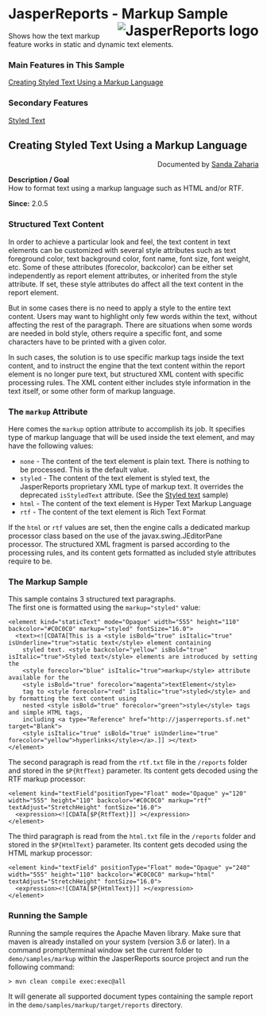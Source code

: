 
# <a name='top'>JasperReports</a> - Markup Sample <img src="https://jasperreports.sourceforge.net/resources/jasperreports.svg" alt="JasperReports logo" align="right"/>

Shows how the text markup feature works in static and dynamic text elements.

### Main Features in This Sample

[Creating Styled Text Using a Markup Language](#markup)

### Secondary Features

[Styled Text](../styledtext/README.md#styledtext)

## <a name='markup'>Creating</a> Styled Text Using a Markup Language
<div align="right">Documented by <a href='mailto:shertage@users.sourceforge.net'>Sanda Zaharia</a></div>

**Description / Goal**\
How to format text using a markup language such as HTML and/or RTF.

**Since:** 2.0.5

### Structured Text Content

In order to achieve a particular look and feel, the text content in text elements can be customized with several style attributes such as text foreground color, text background color, font name, font size, font weight, etc. Some of these attributes (forecolor, backcolor) can be either set independently as report element attributes, or inherited from the style attribute. If set, these style attributes do affect all the text content in the report element.

But in some cases there is no need to apply a style to the entire text content. Users may want to highlight only few words within the text, without affecting the rest of the paragraph. There are situations when some words are needed in bold style, others require a specific font, and some characters have to be printed with a given color.

In such cases, the solution is to use specific markup tags inside the text content, and to instruct the engine that the text content within the report element is no longer pure text, but structured XML content with specific processing rules. The XML content either includes style information in the text itself, or some other form of markup language.

### The `markup` Attribute

Here comes the `markup` option attribute to accomplish its job. It specifies type of markup language that will be used inside the text element, and may have the following values:

- `none` - The content of the text element is plain text. There is nothing to be processed. This is the default value.
- `styled` - The content of the text element is styled text, the JasperReports proprietary XML type of markup text. It overrides the deprecated `isStyledText` attribute. (See the [Styled text](../styledtext/README.md) sample)
- `html` - The content of the text element is Hyper Text Markup Language
- `rtf` - The content of the text element is Rich Text Format

If the `html` or `rtf` values are set, then the engine calls a dedicated markup processor class based on the use of the javax.swing.JEditorPane processor. The structured XML fragment is parsed according to the processing rules, and its content gets formatted as included style attributes require to be.

### The Markup Sample

This sample contains 3 structured text paragraphs.\
The first one is formatted using the `markup="styled"` value:
```
<element kind="staticText" mode="Opaque" width="555" height="110" backcolor="#C0C0C0" markup="styled" fontSize="16.0">
  <text><![CDATA[This is a <style isBold="true" isItalic="true" isUnderline="true">static text</style> element containing
    styled text. <style backcolor="yellow" isBold="true" isItalic="true">Styled text</style> elements are introduced by setting the
    <style forecolor="blue" isItalic="true">markup</style> attribute available for the
    <style isBold="true" forecolor="magenta">textElement</style>
    tag to <style forecolor="red" isItalic="true">styled</style> and by formatting the text content using
    nested <style isBold="true" forecolor="green">style</style> tags and simple HTML tags,
    including <a type="Reference" href="http://jasperreports.sf.net" target="Blank">
    <style isItalic="true" isBold="true" isUnderline="true" forecolor="yellow">hyperlinks</style></a>.]] ></text>
</element>
```
The second paragraph is read from the `rtf.txt` file in the `/reports` folder and stored in the `$P{RtfText}` parameter. Its content gets decoded using the RTF markup processor:
```
<element kind="textField"positionType="Float" mode="Opaque" y="120" width="555" height="110" backcolor="#C0C0C0" markup="rtf" textAdjust="StretchHeight" fontSize="16.0">
  <expression><![CDATA[$P{RtfText}]] ></expression>
</element>
```
The third paragraph is read from the `html.txt` file in the `/reports` folder and stored in the `$P{HtmlText}` parameter. Its content gets decoded using the HTML markup processor:
```
<element kind="textField" positionType="Float" mode="Opaque" y="240" width="555" height="110" backcolor="#C0C0C0" markup="html" textAdjust="StretchHeight" fontSize="16.0">
  <expression><![CDATA[$P{HtmlText}]] ></expression>
</element>
```
### Running the Sample

Running the sample requires the Apache Maven library. Make sure that maven is already installed on your system (version 3.6 or later).
In a command prompt/terminal window set the current folder to `demo/samples/markup` within the JasperReports source project and run the following command:
```
> mvn clean compile exec:exec@all
```
It will generate all supported document types containing the sample report in the `demo/samples/markup/target/reports` directory.
